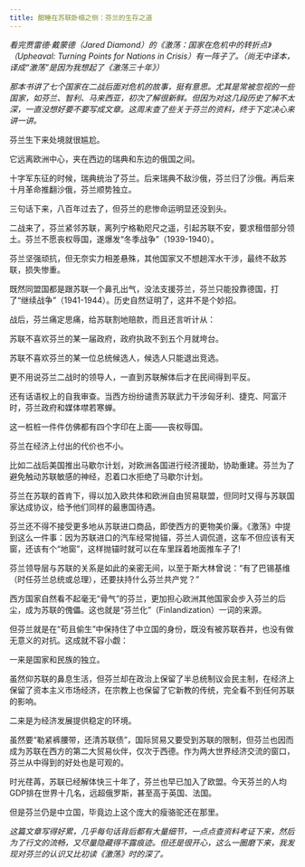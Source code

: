 ```yaml
---
title: 酣睡在苏联卧榻之侧：芬兰的生存之道
---
```


*看完贾雷德·戴蒙德（Jared Diamond）的《激荡：国家在危机中的转折点》（Upheaval: Turning Points for Nations in Crisis）有一阵子了。（尚无中译本，译成“激荡”是因为我想起了《激荡三十年》）*

*那本书讲了七个国家在二战后面对危机的故事，挺有意思。尤其是常被忽视的一些国家，如芬兰、智利、马来西亚，初次了解很新鲜。但因为对这几段历史了解不太深，一直没想好要不要写成文章。这周末查了些关于芬兰的资料，终于下定决心来讲一讲。*

芬兰生下来处境就很尴尬。

它远离欧洲中心，夹在西边的瑞典和东边的俄国之间。

十字军东征的时候，瑞典统治了芬兰。后来瑞典不敌沙俄，芬兰归了沙俄。再后来十月革命推翻沙俄，芬兰顺势独立。

三句话下来，八百年过去了，但芬兰的悲惨命运明显还没到头。

二战来了，芬兰紧邻苏联，离列宁格勒咫尺之遥，引起苏联不安，要求租借部分领土。芬兰不愿丧权辱国，遂爆发“冬季战争”（1939-1940）。

芬兰坚强顽抗，但无奈实力相差悬殊，其他国家又不想趟浑水干涉，最终不敌苏联，损失惨重。

既然同盟国都是跟苏联一个鼻孔出气，没法支援芬兰，芬兰只能投靠德国，打了“继续战争”（1941-1944）。历史自然证明了，这并不是个妙招。

战后，芬兰痛定思痛，给苏联割地赔款，而且还言听计从：

苏联不喜欢芬兰的某一届政府，政府执政不到五个月就垮台。

苏联不喜欢芬兰的某一位总统候选人，候选人只能退出竞选。

更不用说芬兰二战时的领导人，一直到苏联解体后才在民间得到平反。

还有话语权上的自我审查。当西方纷纷谴责苏联武力干涉匈牙利、捷克、阿富汗时，芬兰政府和媒体噤若寒蝉。

这一桩桩一件件仿佛都有四个字印在上面——丧权辱国。

芬兰在经济上付出的代价也不小。

比如二战后美国推出马歇尔计划，对欧洲各国进行经济援助，协助重建。芬兰为了避免触动苏联敏感的神经，忍着口水拒绝了马歇尔计划。

芬兰在苏联的首肯下，得以加入欧共体和欧洲自由贸易联盟，但同时又得与苏联国家达成协议，给予他们同样的最惠国待遇。

芬兰还不得不接受更多地从苏联进口商品，即使西方的更物美价廉。《激荡》中提到这么一件事：因为苏联进口的汽车经常抛锚，芬兰人调侃道，这车不但应该有天窗，还该有个“地窗”，这样抛锚时就可以在车里踩着地面推车子了!

芬兰领导层与苏联的关系是如此的亲密无间，以至于斯大林曾说：“有了巴锡基维（时任芬兰总统或总理），还要扶持什么芬兰共产党？”

西方国家自然看不起毫无“骨气”的芬兰，更加担心欧洲其他国家会步入芬兰的后尘，成为苏联的傀儡。这也就是“芬兰化”（Finlandization）一词的来源。

但芬兰就是在“苟且偷生”中保持住了中立国的身份，既没有被苏联吞并，也没有做无意义的对抗。这成就不容小觑：​

一来是国家和民族的独立。

虽然仰苏联的鼻息生活，但芬兰却在政治上保留了半总统制议会民主制，在经济上保留了资本主义市场经济，在宗教上也保留了它新教的传统，完全看不到任何苏联的影响。

二来是为经济发展提供稳定的环境。

虽然要“勒紧裤腰带，还清苏联债”，国际贸易又要受到苏联的限制，但芬兰也因而成为苏联在西方的第二大贸易伙伴，仅次于西德。作为两大世界经济交流的窗口，芬兰从中得到的好处也是可观的。

时光荏苒，苏联已经解体快三十年了，芬兰也早已加入了欧盟。今天芬兰的人均GDP排在世界十几名，远超俄罗斯，甚至高于英国、法国。

但是芬兰仍是中立国，毕竟边上这个庞大的瘦骆驼还在那里。

*这篇文章写得好累，几乎每句话背后都有大量细节，一点点查资料考证下来，然后为了行文的流畅，又尽量隐藏得不露痕迹。但还是很开心，这么一圈磨下来，我发现对芬兰的认识又比初读《激荡》时的深了。*
